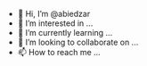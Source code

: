 - 👋 Hi, I’m @abiedzar
- 👀 I’m interested in ...
- 🌱 I’m currently learning ...
- 💞️ I’m looking to collaborate on ...
- 📫 How to reach me ...

<!---
abiedzar/abiedzar is a ✨ special ✨ repository because its `README.md` (this file) appears on your GitHub profile.
You can click the Preview link to take a look at your changes.
--->
